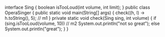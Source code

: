 interface Sing {
    boolean isTooLoud(int volume, int limit);
}
public class OperaSinger {
    public static void main(String[] args) {
        check((h, l) -> h.toString(), 5);  // m1
    }
    private static void check(Sing sing, int volume) {
        if (sing.isTooLoud(volume, 10))   // m2
            System.out.println("not so great");
        else System.out.println("great");
    }
}
